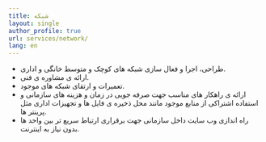 ```yaml
---
title: شبکه
layout: single
author_profile: true
url: services/network/
lang: en
---
```

* طراحی، اجرا و فعال سازی شبکه های کوچک و متوسط خانگی و اداری.
* ارائه ی مشاوره ی فنی.
* تعمیرات و ارتقای شبکه های موجود.
* ارائه ی راهکار های مناسب جهت صرفه جویی در زمان و هزینه های سازمانی و استفاده اشتراکی از منابع موجود مانند محل ذخیره ی فایل ها و تجهیزات اداری مثل پرینتر ها.
* راه اندازی وب سایت داخل سازمانی جهت برقراری ارتباط سریع تر بین واحد ها بدون نیاز به اینترنت.
